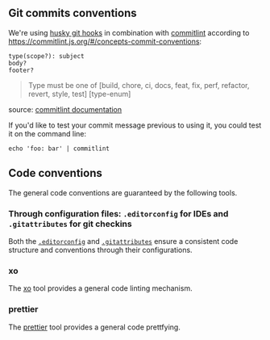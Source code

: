 ## Git commits conventions

We're using [husky git hooks](https://www.npmjs.com/husky) in combination with [commitlint](https://www.npmjs.com/package/@commitlint/cli) according to <https://commitlint.js.org/#/concepts-commit-conventions>:

```text
type(scope?): subject
body?
footer?
```

> Type must be one of [build, chore, ci, docs, feat, fix, perf, refactor, revert, style, test] [type-enum]

source: [commitlint documentation](https://commitlint.js.org/#/?id=test)

If you'd like to test your commit message previous to using it, you could test it on the command line:

```terminal
echo 'foo: bar' | commitlint
```

## Code conventions

The general code conventions are guaranteed by the following tools.

### Through configuration files: `.editorconfig` for IDEs and `.gitattributes` for git checkins

Both the [`.editorconfig`](https://editorconfig.org/) and [`.gitattributes`](https://dev.to/deadlybyte/please-add-gitattributes-to-your-git-repository-1jld) ensure a consistent code structure and conventions through their configurations.

### xo

The [xo](https://github.com/db-ui/core/blob/main/docs/adr/linting-xo.adoc) tool provides a general code linting mechanism.

### prettier

The [prettier](https://github.com/db-ui/core/blob/main/docs/adr/code_style_formatter-prettier.adoc) tool provides a general code prettfying.

